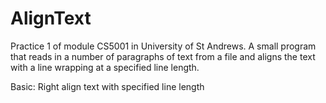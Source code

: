 # AlignText
Practice 1 of module CS5001 in University of St Andrews. A small program that reads in a number of paragraphs of text from a file and aligns the text with a line wrapping at a specified line length.

Basic: Right align text with specified line length

